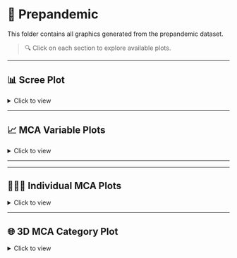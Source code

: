 # 📂 Prepandemic

This folder contains all graphics generated from the prepandemic dataset.

> 🔍 Click on each section to explore available plots.

---

## 📊 Scree Plot

<details>
<summary>Click to view</summary>

- [`Screeplot.prepandemic.pdf`](./Screeplot.prepandemic.pdf)

</details>

---

## 📈 MCA Variable Plots

<details>
<summary>Click to view</summary>

- [`variables.MCA.prepandemic.pdf`](./variables.MCA.prepandemic.pdf) – MCA biplot of variables (2D)  
- [`categories.MCA.prepandemic.pdf`](./categories.MCA.prepandemic.pdf) – MCA category plot  
- [`categories.MCA.prepandemic.quadrant.pdf`](./categories.MCA.prepandemic.quadrant.pdf) – MCA category plot with quadrant shading

</details>

---

---

## 🧑‍🤝‍🧑 Individual MCA Plots

<details>
<summary>Click to view</summary>

- [`Individuals.prepandemic.pdf`](./Individuals.prepandemic.pdf) – 2D MCA plot of individual records colored by type of violence  
- [🌐 `individuals_3D.html`](https://mariaanagonzalez.github.io/MCA.Violence.Colombia/prepandemic/individuals_3D.html) – Interactive 3D MCA of individuals (HTML via GitHub Pages)

</details>


---


## 🌐 3D MCA Category Plot

<details>
<summary>Click to view</summary>

- [`categories_3D.html`](https://mariaanagonzalez.github.io/MCA.Violence.Colombia/docs/prepandemic/categories_3D.html) – Interactive 3D category plot with quadrants (HTML)

</details>
